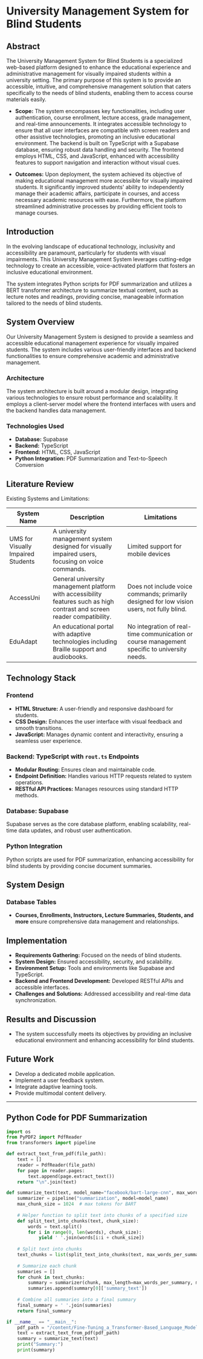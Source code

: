# University Management System for Blind Students

## Abstract

The University Management System for Blind Students is a specialized web-based platform designed to enhance the educational experience and administrative management for visually impaired students within a university setting. The primary purpose of this system is to provide an accessible, intuitive, and comprehensive management solution that caters specifically to the needs of blind students, enabling them to access course materials easily.

- **Scope:** The system encompasses key functionalities, including user authentication, course enrollment, lecture access, grade management, and real-time announcements. It integrates accessible technology to ensure that all user interfaces are compatible with screen readers and other assistive technologies, promoting an inclusive educational environment. The backend is built on TypeScript with a Supabase database, ensuring robust data handling and security. The frontend employs HTML, CSS, and JavaScript, enhanced with accessibility features to support navigation and interaction without visual cues.

- **Outcomes:** Upon deployment, the system achieved its objective of making educational management more accessible for visually impaired students. It significantly improved students' ability to independently manage their academic affairs, participate in courses, and access necessary academic resources with ease. Furthermore, the platform streamlined administrative processes by providing efficient tools to manage courses.

## Introduction

In the evolving landscape of educational technology, inclusivity and accessibility are paramount, particularly for students with visual impairments. This University Management System leverages cutting-edge technology to create an accessible, voice-activated platform that fosters an inclusive educational environment.

The system integrates Python scripts for PDF summarization and utilizes a BERT transformer architecture to summarize textual content, such as lecture notes and readings, providing concise, manageable information tailored to the needs of blind students.

## System Overview

Our University Management System is designed to provide a seamless and accessible educational management experience for visually impaired students. The system includes various user-friendly interfaces and backend functionalities to ensure comprehensive academic and administrative management.

### Architecture

The system architecture is built around a modular design, integrating various technologies to ensure robust performance and scalability. It employs a client-server model where the frontend interfaces with users and the backend handles data management.

### Technologies Used

- **Database:** Supabase
- **Backend:** TypeScript
- **Frontend:** HTML, CSS, JavaScript
- **Python Integration:** PDF Summarization and Text-to-Speech Conversion

## Literature Review

Existing Systems and Limitations:

| System Name | Description | Limitations |
| ----------- | ----------- | ----------- |
| UMS for Visually Impaired Students | A university management system designed for visually impaired users, focusing on voice commands. | Limited support for mobile devices |
| AccessUni | General university management platform with accessibility features such as high contrast and screen reader compatibility. | Does not include voice commands; primarily designed for low vision users, not fully blind. |
| EduAdapt | An educational portal with adaptive technologies including Braille support and audiobooks. | No integration of real-time communication or course management specific to university needs. |

## Technology Stack

### Frontend

- **HTML Structure:** A user-friendly and responsive dashboard for students.
- **CSS Design:** Enhances the user interface with visual feedback and smooth transitions.
- **JavaScript:** Manages dynamic content and interactivity, ensuring a seamless user experience.

### Backend: TypeScript with `rout.ts` Endpoints

- **Modular Routing:** Ensures clean and maintainable code.
- **Endpoint Definition:** Handles various HTTP requests related to system operations.
- **RESTful API Practices:** Manages resources using standard HTTP methods.

### Database: Supabase

Supabase serves as the core database platform, enabling scalability, real-time data updates, and robust user authentication.

### Python Integration

Python scripts are used for PDF summarization, enhancing accessibility for blind students by providing concise document summaries.

## System Design

### Database Tables

- **Courses, Enrollments, Instructors, Lecture Summaries, Students, and more** ensure comprehensive data management and relationships.

## Implementation

- **Requirements Gathering:** Focused on the needs of blind students.
- **System Design:** Ensured accessibility, security, and scalability.
- **Environment Setup:** Tools and environments like Supabase and TypeScript.
- **Backend and Frontend Development:** Developed RESTful APIs and accessible interfaces.
- **Challenges and Solutions:** Addressed accessibility and real-time data synchronization.

## Results and Discussion

- The system successfully meets its objectives by providing an inclusive educational environment and enhancing accessibility for blind students.

## Future Work

- Develop a dedicated mobile application.
- Implement a user feedback system.
- Integrate adaptive learning tools.
- Provide multimodal content delivery.

---

## Python Code for PDF Summarization

```python
import os
from PyPDF2 import PdfReader
from transformers import pipeline

def extract_text_from_pdf(file_path):
    text = []
    reader = PdfReader(file_path)
    for page in reader.pages:
        text.append(page.extract_text())
    return "\n".join(text)

def summarize_text(text, model_name="facebook/bart-large-cnn", max_words_per_summary=300):
    summarizer = pipeline("summarization", model=model_name)
    max_chunk_size = 1024  # max tokens for BART
    
    # Helper function to split text into chunks of a specified size
    def split_text_into_chunks(text, chunk_size):
        words = text.split()
        for i in range(0, len(words), chunk_size):
            yield ' '.join(words[i:i + chunk_size])
    
    # Split text into chunks
    text_chunks = list(split_text_into_chunks(text, max_words_per_summary))
    
    # Summarize each chunk
    summaries = []
    for chunk in text_chunks:
        summary = summarizer(chunk, max_length=max_words_per_summary, min_length=max_words_per_summary // 2, do_sample=False)
        summaries.append(summary[0]['summary_text'])
    
    # Combine all summaries into a final summary
    final_summary = ' '.join(summaries)
    return final_summary

if __name__ == "__main__":
    pdf_path = "/content/Fine-Tuning_a_Transformer-Based_Language_Model_to_.pdf"
    text = extract_text_from_pdf(pdf_path)
    summary = summarize_text(text)
    print("Summary:")
    print(summary)
